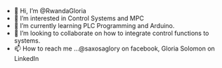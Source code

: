 - 👋 Hi, I’m @RwandaGloria
- 👀 I’m interested in Control Systems and MPC 
- 🌱 I’m currently learning PLC Programming and Arduino. 
- 💞️ I’m looking to collaborate on how to integrate control functions to systems.
- 📫 How to reach me ...@saxosaglory on facebook, Gloria Solomon on LinkedIn

<!---
RwandaGloria/RwandaGloria is a ✨ special ✨ repository because its `README.md` (this file) appears on your GitHub profile.
You can click the Preview link to take a look at your changes.
--->

